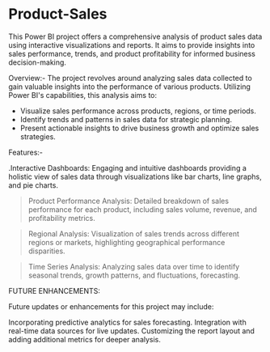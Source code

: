 # Product-Sales

This Power BI project offers a comprehensive analysis of product sales data using interactive visualizations and reports. It aims to provide insights into sales performance, trends, and product profitability for informed business decision-making.

Overview:-
The project revolves around analyzing sales data collected  to gain valuable insights into the performance of various products. Utilizing Power BI's capabilities, this analysis aims to:

* Visualize sales performance across products, regions, or time periods.
* Identify trends and patterns in sales data for strategic planning.
* Present actionable insights to drive business growth and optimize sales strategies.


Features:-

.Interactive Dashboards:  Engaging and intuitive dashboards providing a holistic view of sales data through visualizations like bar charts, line graphs, and pie charts.

>Product Performance Analysis: Detailed breakdown of sales performance for each product, including sales volume, revenue, and profitability metrics.

>Regional Analysis: Visualization of sales trends across different regions or markets, highlighting geographical performance disparities.

>Time Series Analysis: Analyzing sales data over time to identify seasonal trends, growth patterns, and fluctuations, forecasting.


FUTURE ENHANCEMENTS:

Future updates or enhancements for this project may include:

Incorporating predictive analytics for sales forecasting.
Integration with real-time data sources for live updates.
Customizing the report layout and adding additional metrics for deeper analysis.
